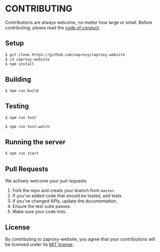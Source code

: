 # CONTRIBUTING

Contributions are always welcome, no matter how large or small. Before contributing,
please read the [code of conduct](CODE_OF_CONDUCT.md).

## Setup

```sh
$ git clone https://github.com/zaproxy/zaproxy-website
$ cd zaproxy-website
$ npm install
```

## Building

```sh
$ npm run build
```

## Testing

```sh
$ npm run test
```

```sh
$ npm run test:watch
```

## Running the server

```sh
$ npm run start
```

## Pull Requests

We actively welcome your pull requests.

1. Fork the repo and create your branch from `master`.
2. If you've added code that should be tested, add tests.
3. If you've changed APIs, update the documentation.
4. Ensure the test suite passes.
5. Make sure your code lints.

## License

By contributing to zaproxy-website, you agree that your contributions will be licensed
under its [MIT license](LICENSE).
